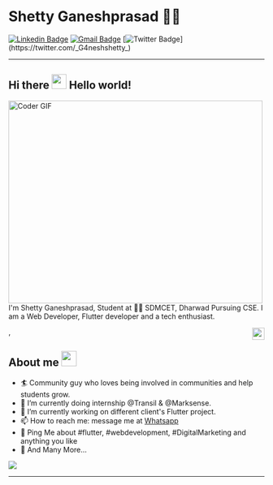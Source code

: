 
# Shetty Ganeshprasad 👨‍💻
[![Linkedin Badge](https://img.shields.io/badge/-shettyganeshprasad-blue?style=flat-square&logo=Linkedin&logoColor=white&link=https://www.linkedin.com/in/shettyganeshprasad/)](https://www.linkedin.com/in/shettyganeshprasad/) [![Gmail Badge](https://img.shields.io/badge/-shettyganeshprasad1998@gmail.com-c14438?style=flat-square&logo=Gmail&logoColor=white&link=mailto:shettyganeshprasad1998@gmail.com)](mailto:shettyganeshprasad1998@gmail.com) [![Twitter Badge](https://img.shields.io/badge/-@_G4neshshetty_-1ca0f1?style=flat-square&labelColor=1ca0f1&logo=twitter&logoColor=white&link=https://twitter.com/_G4neshshetty_)](https://twitter.com/_G4neshshetty_)

---
## Hi there <img src="https://github.com/TheDudeThatCode/TheDudeThatCode/blob/master/Assets/Hi.gif" width="29px"> Hello world!&nbsp;
<img src="https://media.giphy.com/media/SWoSkN6DxTszqIKEqv/giphy.gif" alt="Coder GIF" width="500" height="400">
I'm Shetty Ganeshprasad, Student at 👨‍💻 SDMCET, Dharwad Pursuing CSE. I am a Web Developer, Flutter developer and a tech enthusiast.  

<img align="right" src="https://github.com/TheDudeThatCode/TheDudeThatCode/blob/master/Assets/Earth.gif" width="24px">,    

## About me <img src="https://emojis.slackmojis.com/emojis/images/1531849430/4246/blob-sunglasses.gif?1531849430" width="30"/>

- 🏄‍ Community guy who loves being involved in communities and help students grow.
- 🌱 I’m currently doing internship @Transil & @Marksense.
- 🔭 I’m currently working on different client's Flutter project.
- 📫 How to reach me: message me at [Whatsapp](https://wa.me/917900129925)
- 💬 Ping Me about #flutter, #webdevelopment, #DigitalMarketing and anything you like
- 👯 And Many More...

<img src="https://github-readme-stats.vercel.app/api?username=ganeshShetty98&&show_icons=true&title_color=ffffff&icon_color=bb2acf&text_color=daf7dc&bg_color=191919">








---
<!--
**ganeshshetty98/ganeshshetty98** is a ✨ _special_ ✨ repository because its `README.md` (this file) appears on your GitHub profile.

🤔

-->






<!--
Here are some ideas to get you started:-->


<!--
- 🔭 I’m currently working on ...
- 🌱 I’m currently learning ...
- 👯 I’m looking to collaborate on ...
- 🤔 I’m looking for help with ...
- 💬 Ask me about ...
- 📫 How to reach me: ...
- 😄 Pronouns: ...
- ⚡ Fun fact: ...
-->

